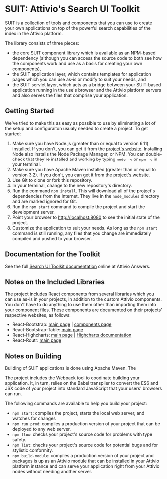 SUIT: Attivio's Search UI Toolkit
=========================

SUIT is a collection of tools and components that you can use to create your own applications on top of the powerful search capabilities of the index in the Attivio platform.

The library consists of three pieces:
* the core SUIT component library which is available as an NPM-based dependency (although you can access the source code to both see how the components work and use as a basis for creating your own components),
* the SUIT application layer, which contains templates for application pages which you can use as-is or modify to suit your needs, and
* the SUIT servlet layer, which acts as a bridge between your SUIT-based application running in the use's browser and the Attivio platform servers and also serves the files that comprise your application.

Getting Started
---------------

We've tried to make this as easy as possible to use by eliminating a lot of the setup and configuraiton usualy needed to create a project. To get started:

1. Make sure you have Node.js (greater than or equal to version 6.11) installed. If you don't, you can get it from the [project's website](https://nodejs.org). Installing Node also installs the Node Package Manager, or NPM. You can double-check that they're installed and working by typing `node -v` or `npm -v` in your terminal.
2. Make sure you have Apache Maven installed (greater than or equal to version 3.2). If you don't, you can get it from the [project's website](http://maven.apache.org).
3. Use Git to clone or fork this repository.
4. In your terminal, change to the new repository's directory.
5. Run the command `npm install`. This will download all of the project's dependencies from the Internet. They live in the `node_modules` directory and are marked ignored for Git.
6. Run the `npm start` command to compile the project and start the development server.
7. Point your browser to [http://localhost:8080](http://localhost:8080) to see the initial state of the project.
8. Customize the application to suit your needs. As long as the `npm start` command is still running, any files that you change are immediately compiled and pushed to your browser.

Documentation for the Toolkit
----------------------

See the full [Search UI Toolkit documentation](http://answers.attivio.com) online at Attivio Answers.

Notes on the Included Libraries
-------------------------------

The project includes React components from several libraries which you can use as-is in your projects, in addition to the custom Attivio components. You don't have to do anything to use them other than importing them into your component files. These components are documented on their projects' respective websites, as follows:
* React-Bootstrap: [main page](https://react-bootstrap.github.io/) | [components page](https://react-bootstrap.github.io/components.html)
* React-Bootstrap-Table: [main page](https://allenfang.github.io/react-bootstrap-table/)
* React-Highcharts: [main page](https://github.com/kirjs/react-highcharts) | [Highcharts documentation](https://www.highcharts.com/)
* React-Routr: [main page](https://reacttraining.com/react-router/)

Notes on Building
-----------------

Building of SUIT applications is done using Apache Maven. The 

The project includes the Webpack tool to coodinate building your application. It, in turn, relies on the Babel transpiler to convert the ES6 and JSX code of your project into standard JavaScript that your users' browsers can run.

The following commands are available to help you build your project:
* `npm start`: compiles the project, starts the local web server, and watches for changes
* `npm run prod`: compiles a production version of your project that can be deployed to any web server.
* `npm flow`: checks your project's source code for problems with type safety.
* `npm lint`: checks your project's source code for potential bugs and for stylistic conformity.
* `npm build-module`: compiles a production version of your project and packages is up as an Attivio module that can be installed in your Attivio platform instance and can serve your application right from your Attivio nodes without needing another server.
